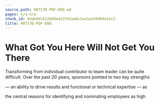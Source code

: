 ```yaml
---
source_path: H07I7D-PDF-ENG.md
pages: n/a-n/a
chunk_id: 6dabddc812b69e423742aa6c5aa1ee3996de1ec2
title: H07I7D-PDF-ENG
---
```

# What Got You Here Will Not Get You There

Transforming from individual contributor to team leader can be quite diﬃcult. Over the past 20 years, sponsors pointed to two key strengths

— an ability to drive results and functional or technical expertise — as

the central reasons for identifying and nominating employees as high
